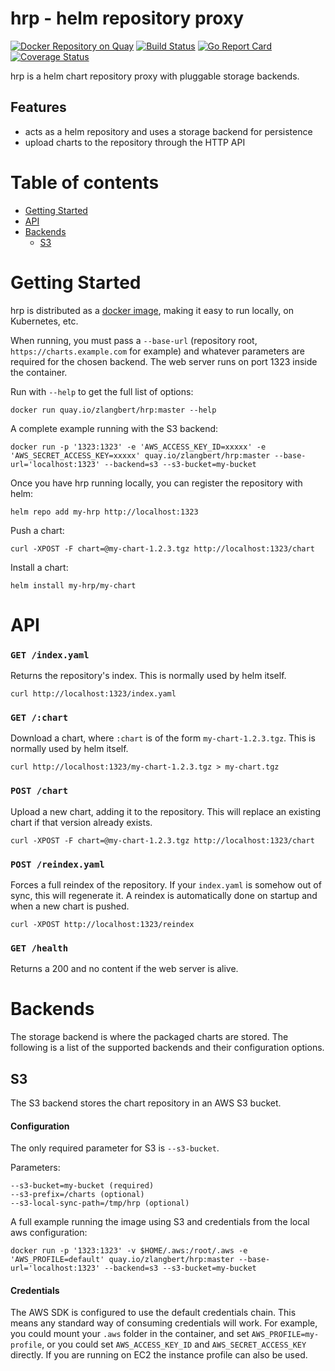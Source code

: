 hrp - helm repository proxy
=====

[![Docker Repository on Quay](https://quay.io/repository/zlangbert/hrp/status "Docker Repository on Quay")](https://quay.io/repository/zlangbert/hrp)
[![Build Status](https://travis-ci.org/zlangbert/hrp.svg?branch=master)](https://travis-ci.org/zlangbert/hrp)
[![Go Report Card](https://goreportcard.com/badge/github.com/zlangbert/hrp)](https://goreportcard.com/report/github.com/zlangbert/hrp)
[![Coverage Status](https://coveralls.io/repos/github/zlangbert/hrp/badge.svg?branch=master)](https://coveralls.io/github/zlangbert/hrp?branch=master)

hrp is a helm chart repository proxy with pluggable storage backends.

## Features

* acts as a helm repository and uses a storage backend for persistence
* upload charts to the repository through the HTTP API

Table of contents
=================

  * [Getting Started](#getting-started)
  * [API](#api)
  * [Backends](#backends)
    * [S3](#s3)

Getting Started
=====

hrp is distributed as a [docker image](https://quay.io/zlangbert/hrp), making it easy to run locally, on Kubernetes, etc.

When running, you must pass a `--base-url` (repository root, `https://charts.example.com` for example) and whatever parameters are required for the chosen backend. The
web server runs on port 1323 inside the container.
  
Run with `--help` to get the full list of options:
```
docker run quay.io/zlangbert/hrp:master --help
```
  
A complete example running with the S3 backend:
```
docker run -p '1323:1323' -e 'AWS_ACCESS_KEY_ID=xxxxx' -e 'AWS_SECRET_ACCESS_KEY=xxxxx' quay.io/zlangbert/hrp:master --base-url='localhost:1323' --backend=s3 --s3-bucket=my-bucket
```

Once you have hrp running locally, you can register the repository with helm:
```
helm repo add my-hrp http://localhost:1323
```

Push a chart:
```
curl -XPOST -F chart=@my-chart-1.2.3.tgz http://localhost:1323/chart
```

Install a chart:
```
helm install my-hrp/my-chart
```

API
=====

### `GET /index.yaml`

Returns the repository's index. This is normally used by helm itself.

```
curl http://localhost:1323/index.yaml
```

### `GET /:chart`

Download a chart, where `:chart` is of the form `my-chart-1.2.3.tgz`. This is normally used by helm itself.
 
```
curl http://localhost:1323/my-chart-1.2.3.tgz > my-chart.tgz
```

### `POST /chart`

Upload a new chart, adding it to the repository. This will replace an existing chart if that version
already exists.
 
```
curl -XPOST -F chart=@my-chart-1.2.3.tgz http://localhost:1323/chart
```


### `POST /reindex.yaml`

Forces a full reindex of the repository. If your `index.yaml` is somehow out of sync, this will regenerate it.
A reindex is automatically done on startup and when a new chart is pushed.

```
curl -XPOST http://localhost:1323/reindex
```

### `GET /health`

Returns a 200 and no content if the web server is alive.

Backends
=====

The storage backend is where the packaged charts are stored. The following is a list of the supported backends
and their configuration options.

## S3

The S3 backend stores the chart repository in an AWS S3 bucket.

#### Configuration

The only required parameter for S3 is `--s3-bucket`.

Parameters:
```
--s3-bucket=my-bucket (required)
--s3-prefix=/charts (optional)
--s3-local-sync-path=/tmp/hrp (optional)
```

A full example running the image using S3 and credentials from the local aws configuration:
```
docker run -p '1323:1323' -v $HOME/.aws:/root/.aws -e 'AWS_PROFILE=default' quay.io/zlangbert/hrp:master --base-url='localhost:1323' --backend=s3 --s3-bucket=my-bucket
```

#### Credentials

The AWS SDK is configured to use the default credentials chain. This means any standard way of consuming 
credentials will work. For example, you could mount your `.aws` folder in the container, and set `AWS_PROFILE=my-profile`,
or you could set `AWS_ACCESS_KEY_ID` and `AWS_SECRET_ACCESS_KEY` directly. If you are running on EC2 the instance profile
can also be used.
